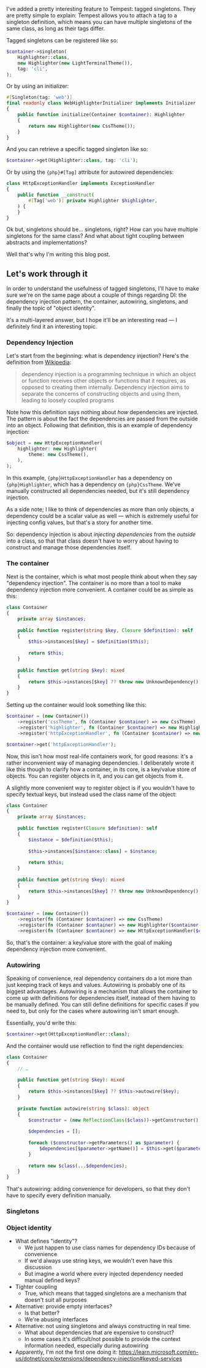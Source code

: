 I've added a pretty interesting feature to Tempest: tagged singletons. They are pretty simple to explain: Tempest allows you to attach a tag to a singleton definition, which means you can have multiple singletons of the same class, as long as their tags differ.

Tagged singletons can be registered like so:

```php
$container->singleton(
    Highlighter::class, 
    new Highlighter(new LightTerminalTheme()), 
    tag: 'cli',
);
```

Or by using an initializer:

```php
#[Singleton(tag: 'web')]
final readonly class WebHighlighterInitializer implements Initializer
{
    public function initialize(Container $container): Highlighter
    {
        return new Highlighter(new CssTheme());
    }
}
```

And you can retrieve a specific tagged singleton like so:

```php
$container->get(Highlighter::class, tag: 'cli');
```

Or by using the `{php}#[Tag]` attribute for autowired dependencies:

```php
class HttpExceptionHandler implements ExceptionHandler
{
    public function __construct(
        #[Tag('web')] private Highlighter $highlighter,
    ) {
    }
}
```

Ok but, singletons should be… singletons, right? How can you have multiple singletons for the same class? And what about tight coupling between abstracts and implementations?

Well that's why I'm writing this blog post.

## Let's work through it

In order to understand the usefulness of tagged singletons, I'll have to make sure we're on the same page about a couple of things regarding DI: the dependency injection pattern, the container, autowiring, singletons, and finally the topic of "object identity". 

It's a multi-layered answer, but I hope it'll be an interesting read — I definitely find it an interesting topic. 

### Dependency Injection

Let's start from the beginning: what is dependency injection? Here's the definition from [Wikipedia](https://en.wikipedia.org/wiki/Dependency_injection):

> dependency injection is a programming technique in which an object or function receives other objects or functions that it requires, as opposed to creating them internally. Dependency injection aims to separate the concerns of constructing objects and using them, leading to loosely coupled programs

Note how this definition says nothing about _how_ dependencies are injected. The pattern is about the fact the dependencies are passed from the outside into an object. Following that definition, this is an example of dependency injection:

```php
$object = new HttpExceptionHandler(
    highlighter: new Highlighter(
        theme: new CssTheme(),
    ),
);
```

In this example, `{php}HttpExceptionHandler` has a dependency on `{php}Highlighter`, which has a dependency on `{php}CssTheme`. We've manually constructed all dependencies needed, but it's still dependency injection.

As a side note; I like to think of dependencies as more than only objects, a dependency could  be a scalar value as well — which is extremely useful for injecting config values, but that's a story for another time.

So: dependency injection is about _injecting dependencies_ from the _outside_ into a class, so that that class doesn't have to worry about having to construct and manage those dependencies itself.

### The container

Next is the container, which is what most people think about when they say "dependency injection". The container is no more than a tool to make dependency injection more convenient. A container could be as simple as this:

```php
class Container
{
    private array $instances;
    
    public function register(string $key, Closure $definition): self
    {
        $this->instances[$key] = $definition($this);
        
        return $this;
    }
    
    public function get(string $key): mixed
    {
        return $this->instances[$key] ?? throw new UnknownDependency();
    }
}
```

Setting up the container would look something like this:

```php
$container = (new Container())
    ->register('cssTheme', fn (Container $container) => new CssTheme)
    ->register('highlighter', fn (Container $container) => new Highlighter($container->get('cssTheme')))
    ->register('httpExceptionHandler', fn (Container $container) => new HttpExceptionHandler($container->get('highlighter')));

$container->get('httpExceptionHandler');
```

Now, this isn't how most real-life containers work, for good reasons: it's a rather inconvenient way of managing dependencies. I deliberately wrote it like this though to clarify how a container, in its core, is a key/value store of objects. You can register objects in it, and you can get objects from it.

A slightly more convenient way to register object is if you wouldn't have to specify textual keys, but instead used the class name of the object:


```php
class Container
{
    private array $instances;
    
    public function register(Closure $definition): self
    {
        $instance = $definition($this);
        
        $this->instances[$instance::class] = $instance;
        
        return $this;
    }
    
    public function get(string $key): mixed
    {
        return $this->instances[$key] ?? throw new UnknownDependency();
    }
}

$container = (new Container())
    ->register(fn (Container $container) => new CssTheme)
    ->register(fn (Container $container) => new Highlighter($container->get(CssTheme::class)))
    ->register(fn (Container $container) => new HttpExceptionHandler($container->get(Highlighter::class)));
```

So, that's the container: a key/value store with the goal of making dependency injection more convenient.

### Autowiring

Speaking of convenience, real dependency containers do a lot more than just keeping track of keys and values. Autowiring is probably one of its biggest advantages. Autowiring is a mechanism that allows the container to come up with definitions for dependencies itself, instead of them having to be manually defined. You can still define definitions for specific cases if you need to, but only for the cases where autowiring isn't smart enough. 

Essentially, you'd write this:

```php
$container->get(HttpExceptionHandler::class);
```

And the container would use reflection to find the right dependencies:

```php
class Container
{
    // …
    
    public function get(string $key): mixed
    {
        return $this->instances[$key] ?? $this->autowire($key);
    }
    
    private function autowire(string $class): object
    {
        $constructor = (new ReflectionClass($class))->getConstructor();
        
        $dependencies = [];
        
        foreach ($constructor->getParameters() as $parameter) {
            $dependencies[$parameter->getName()] = $this->get($parameter->getType()->getName());
        }
        
        return new $class(...$dependencies);
    }
}
```

That's autowiring: adding convenience for developers, so that they don't have to specify every definition manually.

### Singletons

### Object identity

- What defines "identity"?
  - We just happen to use class names for dependency IDs because of convenience
  - If we'd always use string keys, we wouldn't even have this discussion
  - But imagine a world where every injected dependency needed manual defined keys?
- Tighter coupling
  - True, which means that tagged singletons are a mechanism that doesn't suit all purposes
- Alternative: provide empty interfaces? 
  - Is that better?
  - We're abusing interfaces
- Alternative: not using singletons and always constructing in real time. 
  - What about dependencies that are expensive to construct?
  - In some cases it's difficult/not possible to provide the context information needed, especially during autowiring
- Apparently, I'm not the first one doing it: https://learn.microsoft.com/en-us/dotnet/core/extensions/dependency-injection#keyed-services